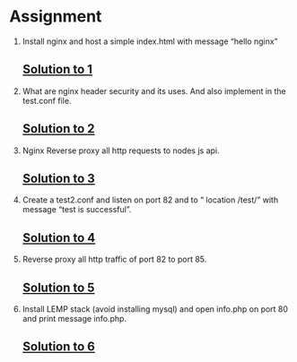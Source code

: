 # Assignment
1. Install nginx and host a simple index.html with message “hello nginx”
   ## [Solution to 1]()
2. What are nginx header security and its uses. And also implement in the test.conf file.
   ## [Solution to 2]()
3. Nginx Reverse proxy all http requests to nodes js api.
   ## [Solution to 3]()
4. Create a test2.conf and listen on port 82 and  to “ location /test/” with message “test is successful”.
   ## [Solution to 4]()
5. Reverse proxy all http traffic of port 82 to port 85.
   ## [Solution to 5]()
6. Install LEMP stack (avoid installing mysql) and open info.php on port 80 and print message  info.php.
   ## [Solution to 6]()